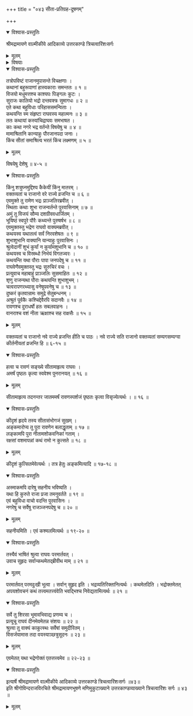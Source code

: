 +++
title = "०४३ सीता-प्रतिग्रह-दूषणम्"

+++

<details open><summary>विश्वास-प्रस्तुतिः</summary>

श्रीमद्रामायणे वाल्मीकीये आदिकाव्ये उत्तरकाण्डे त्रिचत्वारिंशःसर्गः
</details>

<details><summary>मूलम्</summary>

श्रीमद्रामायणे वाल्मीकीये आदिकाव्ये उत्तरकाण्डे त्रिचत्वारिंशःसर्गः
</details>

<details><summary>विषयाः</summary>

कदाचन रामेण सभायां कथा-प्रसङ्गेन  
चारं प्रति पौरेषु स्व-विषयक--शुभाशुभ-वार्ता-निवेदन-चोदने  
भीत-भीतेन तेन  
रावणापहृत-सीता-पुनर्-आनयन-प्रकारक--  
पौर-जन-कुत्सन-निवेदनम् ॥ १ ॥
</details>

<details open><summary>विश्वास-प्रस्तुतिः</summary>

तत्रोपविष्टं राजानमुपासन्ते विचक्षणाः ।  
कथानां बहुरूपाणां हास्यकाराः समन्ततः ॥ १ ॥  
विजयो मधुमत्तश्च काश्यपः पिङ्गलः कुटः ।  
सुराजः कालियो भद्रो दन्तवक्त्रः सुमागधः ॥ २ ॥  
एते कथा बहुविधाः परिहाससमन्विताः ।  
कथयन्ति स्म संहृष्टा राघवस्य महात्मनः ॥ ३ ॥  
ततः कथायां कस्यांचिद्राघवः समभाषत ।  
काः कथा नगरे भद्र वर्तन्ते विषयेषु च ॥ ४ ॥  
मामाश्रितानि कान्याहुः पौरजानपदा जनाः ।  
किंच सीतां समाश्रित्य भरतं किंच लक्ष्मणम् ॥ ५ ॥
</details>

<details><summary>मूलम्</summary>

तत्रोपविष्टं राजानमुपासन्ते विचक्षणाः ।  
कथानां बहुरूपाणां हास्यकाराः समन्ततः ॥ १ ॥  
विजयो मधुमत्तश्च काश्यपः पिङ्गलः कुटः ।  
सुराजः कालियो भद्रो दन्तवक्त्रः सुमागधः ॥ २ ॥  
एते कथा बहुविधाः परिहाससमन्विताः ।  
कथयन्ति स्म संहृष्टा राघवस्य महात्मनः ॥ ३ ॥  
ततः कथायां कस्यांचिद्राघवः समभाषत ।  
काः कथा नगरे भद्र वर्तन्ते विषयेषु च ॥ ४ ॥  
मामाश्रितानि कान्याहुः पौरजानपदा जनाः ।  
किंच सीतां समाश्रित्य भरतं किंच लक्ष्मणम् ॥ ५ ॥
</details>

विषयेषु देशेषु ॥ ४-५ ॥

<details open><summary>विश्वास-प्रस्तुतिः</summary>

किंनु शत्रुघ्नमुद्दिश्य कैकेयीं किंनु मातरम् ।  
वक्तव्यतां च राजानो वरे राज्ये व्रजन्ति च ॥ ६ ॥  
एवमुक्ते तु रामेण भद्रः प्राञ्जलिरब्रवीत् ।  
स्थिताः कथाः शुभा राजन्वर्तन्ते पुरवासिनाम् ॥ ७ ॥  
अमुं तु विजयं सौम्य दशग्रीववधार्जितम् ।  
भूयिष्ठं स्वपुरे पौरैः कथ्यन्ते पुरुषर्षभ ॥ ८ ॥  
एवमुक्तस्तु भद्रेण राघवो वाक्यमब्रवीत् ।  
कथयस्व यथातत्वं सर्वं निरवशेषतः ॥ ९ ॥  
शुभाशुभानि वाक्यानि यान्याहुः पुरवासिनः ।  
श्रुत्वेदानीं शुभं कुर्यां न कुर्यामशुभानि च ॥ १० ॥  
कथयस्व च विस्रब्धो निर्भयं विगतज्वरः ।  
कथयन्ति यथा पौराः पापा जनपदेषु च ॥ ११ ॥  
राघवेणैवमुक्तस्तु भद्रः सुरुचिरं वचः ।  
प्रत्युवाच महाबाहुं प्राञ्जलिः सुसमाहितः ॥ १२ ॥  
शृणु राजन्यथा पौराः कथयन्ति शुभाशुभम् ।  
चत्वरापणरथ्यासु वनेषूपवनेषु च ॥ १३ ॥  
दुष्करं कृतवान्रामः समुद्रे सेतुबन्धनम् ।  
अश्रुतं पूर्वकैः कश्चिद्देवैरपि सदानवैः ॥ १४ ॥  
रावणश्च दुराधर्षो हतः सबलवाहनः ।  
वानराश्च वशं नीता ऋक्षाश्च सह राक्षसैः ॥ १५ ॥
</details>

<details><summary>मूलम्</summary>

किंनु शत्रुघ्नमुद्दिश्य कैकेयीं किंनु मातरम् ।  
वक्तव्यतां च राजानो वरे राज्ये व्रजन्ति च ॥ ६ ॥  
एवमुक्ते तु रामेण भद्रः प्राञ्जलिरब्रवीत् ।  
स्थिताः कथाः शुभा राजन्वर्तन्ते पुरवासिनाम् ॥ ७ ॥  
अमुं तु विजयं सौम्य दशग्रीववधार्जितम् ।  
भूयिष्ठं स्वपुरे पौरैः कथ्यन्ते पुरुषर्षभ ॥ ८ ॥  
एवमुक्तस्तु भद्रेण राघवो वाक्यमब्रवीत् ।  
कथयस्व यथातत्वं सर्वं निरवशेषतः ॥ ९ ॥  
शुभाशुभानि वाक्यानि यान्याहुः पुरवासिनः ।  
श्रुत्वेदानीं शुभं कुर्यां न कुर्यामशुभानि च ॥ १० ॥  
कथयस्व च विस्रब्धो निर्भयं विगतज्वरः ।  
कथयन्ति यथा पौराः पापा जनपदेषु च ॥ ११ ॥  
राघवेणैवमुक्तस्तु भद्रः सुरुचिरं वचः ।  
प्रत्युवाच महाबाहुं प्राञ्जलिः सुसमाहितः ॥ १२ ॥  
शृणु राजन्यथा पौराः कथयन्ति शुभाशुभम् ।  
चत्वरापणरथ्यासु वनेषूपवनेषु च ॥ १३ ॥  
दुष्करं कृतवान्रामः समुद्रे सेतुबन्धनम् ।  
अश्रुतं पूर्वकैः कश्चिद्देवैरपि सदानवैः ॥ १४ ॥  
रावणश्च दुराधर्षो हतः सबलवाहनः ।  
वानराश्च वशं नीता ऋक्षाश्च सह राक्षसैः ॥ १५ ॥
</details>

वक्तव्यतां च राजानो नवे राज्ये व्रजन्ति हीति च पाठः । नवे राज्ये सति राजानो वक्तव्यतां सम्यगसम्यग्वा कीर्तनीयतां व्रजन्ति हि ॥ ६-१५ ॥

<details open><summary>विश्वास-प्रस्तुतिः</summary>

हत्वा च रावणं सङ्ख्ये सीतामाहृत्य राघवः ।  
अमर्षं पृष्ठतः कृत्वा स्ववेश्म पुनरानयत् ॥ १६ ॥
</details>

<details><summary>मूलम्</summary>

हत्वा च रावणं सङ्ख्ये सीतामाहृत्य राघवः ।  
अमर्षं पृष्ठतः कृत्वा स्ववेश्म पुनरानयत् ॥ १६ ॥
</details>

सीतामाहृत्य तदनन्तर जातममर्षं रावणस्पर्शजं पृष्ठतः कृत्वा विसृज्येत्यर्थः । ॥ १६ ॥

<details open><summary>विश्वास-प्रस्तुतिः</summary>

कीदृशं हृदये तस्य सीतासंभोगजं सुखम् ।  
अङ्कमारोप्य तु पुरा रावणेन बलाद्धृताम् ॥ १७ ॥  
लङ्कामपि पुरा नीतामशोकवनिकां गताम् ।  
रक्षसां वशमापन्नां कथं रामो न कुत्सते ॥ १८ ॥
</details>

<details><summary>मूलम्</summary>

कीदृशं हृदये तस्य सीतासंभोगजं सुखम् ।  
अङ्कमारोप्य तु पुरा रावणेन बलाद्धृताम् ॥ १७ ॥  
लङ्कामपि पुरा नीतामशोकवनिकां गताम् ।  
रक्षसां वशमापन्नां कथं रामो न कुत्सते ॥ १८ ॥
</details>

कीदृशं कुत्सितमेवेत्यर्थः । तत्र हेतुः अङ्कमित्यादि ॥ १७-१८ ॥

<details open><summary>विश्वास-प्रस्तुतिः</summary>

अस्माकमपि दारेषु सहनीय भविष्यति ।  
यथा हि कुरुते राजा प्रजा तमनुवर्तते ॥ १९ ॥  
एवं बहुविधा वाचो वदन्ति पुरवासिनः ।  
नगरेषु च सर्वेषु राजञ्जनपदेषु च ॥ २० ॥
</details>

<details><summary>मूलम्</summary>

अस्माकमपि दारेषु सहनीय भविष्यति ।  
यथा हि कुरुते राजा प्रजा तमनुवर्तते ॥ १९ ॥  
एवं बहुविधा वाचो वदन्ति पुरवासिनः ।  
नगरेषु च सर्वेषु राजञ्जनपदेषु च ॥ २० ॥
</details>

सहनीयमिति । एवं कश्मलमित्यर्थः ॥ १९-२० ॥

<details open><summary>विश्वास-प्रस्तुतिः</summary>

तस्यैवं भाषितं श्रुत्वा राघवः परमार्तवत् ।  
उवाच सुहृदः सर्वान्कथमेतद्ब्रीवीथ माम् ॥ २१ ॥
</details>

<details><summary>मूलम्</summary>

तस्यैवं भाषितं श्रुत्वा राघवः परमार्तवत् ।  
उवाच सुहृदः सर्वान्कथमेतद्ब्रीवीथ माम् ॥ २१ ॥
</details>

परमार्तवत् परमदुःखी भूत्वा । सर्वान् सुहृद इति । भद्रव्यतिरिक्तानित्यर्थः । कथमेतदिति । भद्रोक्तमेतत् अपयशोवचनं कथं तत्त्वमतत्त्वंवेति भवद्भिश्च निवेद्यतामित्यर्थः ॥ २१ ॥

<details open><summary>विश्वास-प्रस्तुतिः</summary>

सर्वे तु शिरसा भूमावभिवाद्य प्रणम्य च ।  
प्रत्यूचू राघवं दीनमेवमेतन्न संशयः ॥ २२ ॥  
श्रुत्त्वा तु वाक्यं काकुत्स्थः सर्वेषां समुदीरितम् ।  
विसर्जयामास तदा वयस्याञ्छत्रुसूदनः ॥ २३ ॥
</details>

<details><summary>मूलम्</summary>

सर्वे तु शिरसा भूमावभिवाद्य प्रणम्य च ।  
प्रत्यूचू राघवं दीनमेवमेतन्न संशयः ॥ २२ ॥  
श्रुत्त्वा तु वाक्यं काकुत्स्थः सर्वेषां समुदीरितम् ।  
विसर्जयामास तदा वयस्याञ्छत्रुसूदनः ॥ २३ ॥
</details>

एवमेतत् यथा भद्रेणोक्तं एतत्तत्त्वमेव ॥ २२-२३ ॥

<details open><summary>विश्वास-प्रस्तुतिः</summary>

इत्यार्षे श्रीमद्रामायणे वाल्मीकीये आदिकाव्ये उत्तरकाण्डे त्रिचत्वारिंशःसर्गः ॥४३॥  
इति श्रीगोविन्दराजविरचिते श्रीमद्रामायणभूषणे मणिमुकुटाख्याने उत्तरकाण्डव्याख्याने त्रिचत्वारिंशः सर्गः ॥ ४३ ॥
</details>

<details><summary>मूलम्</summary>

इत्यार्षे श्रीमद्रामायणे वाल्मीकीये आदिकाव्ये उत्तरकाण्डे त्रिचत्वारिंशःसर्गः ॥४३॥  
इति श्रीगोविन्दराजविरचिते श्रीमद्रामायणभूषणे मणिमुकुटाख्याने उत्तरकाण्डव्याख्याने त्रिचत्वारिंशः सर्गः ॥ ४३ ॥
</details>

